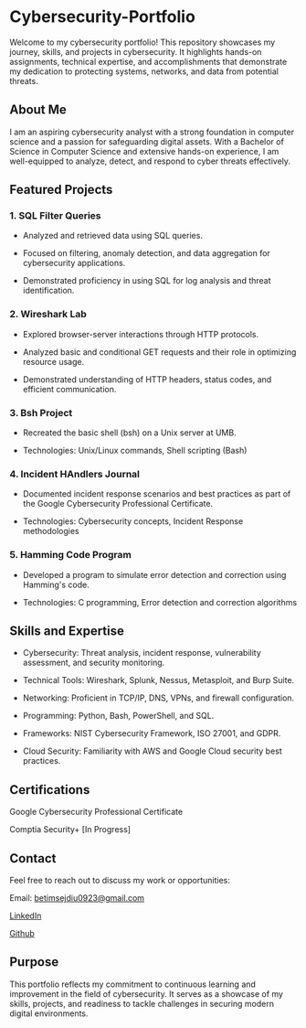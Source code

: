 # Cybersecurity-Portfolio

Welcome to my cybersecurity portfolio! This repository showcases my journey, skills, and projects in cybersecurity. It highlights hands-on assignments, technical expertise, and accomplishments that demonstrate my dedication to protecting systems, networks, and data from potential threats.

## About Me
I am an aspiring cybersecurity analyst with a strong foundation in computer science and a passion for safeguarding digital assets. With a Bachelor of Science in Computer Science and extensive hands-on experience, I am well-equipped to analyze, detect, and respond to cyber threats effectively.

## Featured Projects
### 1. SQL Filter Queries
- Analyzed and retrieved data using SQL queries.

- Focused on filtering, anomaly detection, and data aggregation for cybersecurity applications.
  
- Demonstrated proficiency in using SQL for log analysis and threat identification.
  
### 2. Wireshark Lab
- Explored browser-server interactions through HTTP protocols.
  
- Analyzed basic and conditional GET requests and their role in optimizing resource usage.
  
- Demonstrated understanding of HTTP headers, status codes, and efficient communication.

### 3. Bsh Project
- Recreated the basic shell (bsh) on a Unix server at UMB.

- Technologies: Unix/Linux commands, Shell scripting (Bash)

### 4. Incident HAndlers Journal
- Documented incident response scenarios and best practices as part of the Google Cybersecurity Professional Certificate.

- Technologies: Cybersecurity concepts, Incident Response methodologies

### 5. Hamming Code Program
- Developed a program to simulate error detection and correction using Hamming's code.

- Technologies: C programming, Error detection and correction algorithms

## Skills and Expertise
- Cybersecurity: Threat analysis, incident response, vulnerability assessment, and security monitoring.

- Technical Tools: Wireshark, Splunk, Nessus, Metasploit, and Burp Suite.

- Networking: Proficient in TCP/IP, DNS, VPNs, and firewall configuration.

- Programming: Python, Bash, PowerShell, and SQL.

- Frameworks: NIST Cybersecurity Framework, ISO 27001, and GDPR.

- Cloud Security: Familiarity with AWS and Google Cloud security best practices.

## Certifications
Google Cybersecurity Professional Certificate

Comptia Security+ [In Progress]

## Contact
Feel free to reach out to discuss my work or opportunities:

Email: betimsejdiu0923@gmail.com

[LinkedIn](https://www.linkedin.com/in/betim-sejdiu-35536b268/)

[Github](https://github.com/BetimS)

## Purpose
This portfolio reflects my commitment to continuous learning and improvement in the field of cybersecurity. It serves as a showcase of my skills, projects, and readiness to tackle challenges in securing modern digital environments.

